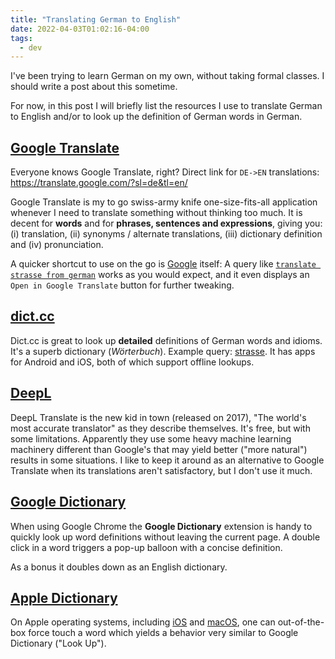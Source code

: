 ```yaml
---
title: "Translating German to English"
date: 2022-04-03T01:02:16-04:00
tags:
  - dev
---
```


I've been trying to learn German on my own, without taking formal classes. I should write a post about this sometime.

For now, in this post I will briefly list the resources I use to translate German to English and/or to look up the definition of German words in German.


## [Google Translate](https://translate.google.com/)

Everyone knows Google Translate, right? Direct link for `DE->EN` translations: https://translate.google.com/?sl=de&tl=en/

Google Translate is my to go swiss-army knife one-size-fits-all application whenever I need to translate something without thinking too much. It is decent for **words** and for **phrases, sentences and expressions**, giving you: (i) translation, (ii) synonyms / alternate translations, (iii) dictionary definition and (iv) pronunciation.

A quicker shortcut to use on the go is [Google](https://www.google.com/) itself: A query like [`translate strasse from german`](https://www.google.com/search?q=translate+strasse+from+german) works as you would expect, and it even displays an `Open in Google Translate` button for further tweaking.

## [dict.cc](https://www.dict.cc/)

Dict.cc is great to look up **detailed** definitions of German words and idioms. It's a superb dictionary (_Wörterbuch_). Example query: [strasse](https://www.dict.cc/?s=strasse). It has apps for Android and iOS, both of which support offline lookups.

## [DeepL](https://www.deepl.com/translator)

DeepL Translate is the new kid in town (released on 2017), "The world's most accurate translator" as they describe themselves. It's free, but with some limitations. Apparently they use some heavy machine learning machinery different than Google's that may yield better ("more natural") results in some situations. I like to keep it around as an alternative to Google Translate when its translations aren't satisfactory, but I don't use it much.

## [Google Dictionary](https://chrome.google.com/webstore/detail/google-dictionary-by-goog/mgijmajocgfcbeboacabfgobmjgjcoja?hl=en)

When using Google Chrome the **Google Dictionary** extension is handy to quickly look up word definitions without leaving the current page. A double click in a word triggers a pop-up balloon with a concise definition.

As a bonus it doubles down as an English dictionary.

## [Apple Dictionary](https://apple.com/)

On Apple operating systems, including [iOS](https://support.apple.com/en-ca/guide/pages-ipad/tan9ef3ea9f8/ipados) and [macOS](https://support.apple.com/en-ca/guide/mac-help/mchl3983326c/mac), one can out-of-the-box force touch a word which yields a behavior very similar to Google Dictionary ("Look Up").
